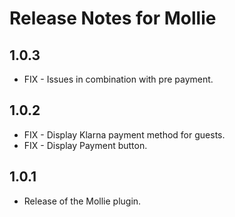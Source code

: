 # Release Notes for Mollie

## 1.0.3

- FIX - Issues in combination with pre payment.

## 1.0.2

- FIX - Display Klarna payment method for guests.
- FIX - Display Payment button.

## 1.0.1

- Release of the Mollie plugin.